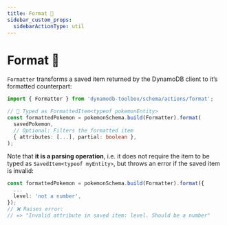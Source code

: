 ```yaml
---
title: Format 👷
sidebar_custom_props:
  sidebarActionType: util
---
```


# Format 👷

`Formatter` transforms a saved item returned by the DynamoDB client to it’s formatted counterpart:

```ts
import { Formatter } from 'dynamodb-toolbox/schema/actions/format';

// 🙌 Typed as FormattedItem<typeof pokemonEntity>
const formattedPokemon = pokemonSchema.build(Formatter).format(
  savedPokemon,
  // Optional: Filters the formatted item
  { attributes: [...], partial: boolean },
);
```

Note that **it is a parsing operation**, i.e. it does not require the item to be typed as `SavedItem<typeof myEntity>`, but throws an error if the saved item is invalid:

```ts
const formattedPokemon = pokemonSchema.build(Formatter).format({
  ...
  level: 'not a number',
});
// ❌ Raises error:
// => "Invalid attribute in saved item: level. Should be a number"
```
